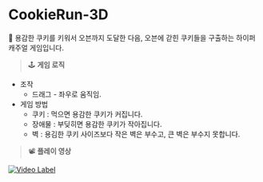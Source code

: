 # CookieRun-3D

<aside>
  
🍪 용감한 쿠키를 키워서 오븐까지 도달한 다음, 
오븐에 갇힌 쿠키들을 구출하는 하이퍼 캐주얼 게임입니다.

</aside>

> 🕹️ **게임 로직**
> 
- 조작
    - 드래그 - 좌우로 움직임.
- 게임 방법
    - 쿠키 : 먹으면 용감한 쿠키가 커집니다.
    - 장애물 : 부딪히면 용감한 쿠키가 작아집니다.
    - 벽 : 용김한 쿠키 사이즈보다 작은 벽은 부수고, 큰 벽은 부수지 못합니다.

> 📽️ **플레이 영상** 
>
[![Video Label](http://img.youtube.com/vi/imjiWtTLrBs/0.jpg)](https://youtu.be/imjiWtTLrBs)
>
